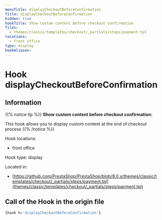 ```yaml
---
menuTitle: displayCheckoutBeforeConfirmation
Title: displayCheckoutBeforeConfirmation
hidden: true
hookTitle: Show custom content before checkout confirmation
files:
  - themes/classic/templates/checkout/_partials/steps/payment.tpl
locations:
  - front office
type: display
hookAliases:
---
```


# Hook displayCheckoutBeforeConfirmation

## Information

{{% notice tip %}}
**Show custom content before checkout confirmation:** 

This hook allows you to display custom content at the end of checkout process
{{% /notice %}}

Hook locations: 
  - front office

Hook type: display

Located in: 
  - [https://github.com/PrestaShop/PrestaShop/blob/8.0.x/themes/classic/templates/checkout/_partials/steps/payment.tpl](themes/classic/templates/checkout/_partials/steps/payment.tpl)

## Call of the Hook in the origin file

```php
{hook h='displayCheckoutBeforeConfirmation'}
```